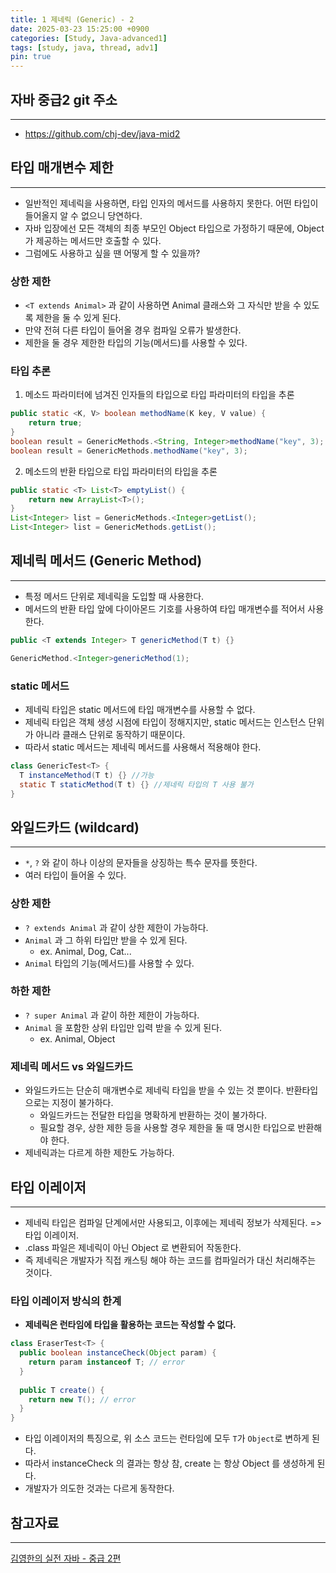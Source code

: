 ```yaml
---
title: 1 제네릭 (Generic) - 2
date: 2025-03-23 15:25:00 +0900
categories: [Study, Java-advanced1]
tags: [study, java, thread, adv1]
pin: true
---
```


## 자바 중급2 git 주소
<hr />

- <https://github.com/chj-dev/java-mid2>


## 타입 매개변수 제한
<hr />

- 일반적인 제네릭을 사용하면, 타입 인자의 메서드를 사용하지 못한다. 어떤 타입이 들어올지 알 수 없으니 당연하다.
- 자바 입장에선 모든 객체의 최종 부모인 Object 타입으로 가정하기 때문에, Object 가 제공하는 메서드만 호출할 수 있다.
- 그럼에도 사용하고 싶을 땐 어떻게 할 수 있을까?

### 상한 제한

- `<T extends Animal>` 과 같이 사용하면 Animal 클래스와 그 자식만 받을 수 있도록 제한을 둘 수 있게 된다.
- 만약 전혀 다른 타입이 들어올 경우 컴파일 오류가 발생한다.
- 제한을 둘 경우 제한한 타입의 기능(메서드)를 사용할 수 있다.

### 타입 추론

1. 메소드 파라미터에 넘겨진 인자들의 타입으로 타입 파라미터의 타입을 추론
```java
public static <K, V> boolean methodName(K key, V value) {
    return true;
}
boolean result = GenericMethods.<String, Integer>methodName("key", 3);
boolean result = GenericMethods.methodName("key", 3);
```
2. 메소드의 반환 타입으로 타입 파라미터의 타입을 추론
```java
public static <T> List<T> emptyList() {
    return new ArrayList<T>();
}
List<Integer> list = GenericMethods.<Integer>getList();
List<Integer> list = GenericMethods.getList();
```


## 제네릭 메서드 (Generic Method)
<hr />

- 특정 메서드 단위로 제네릭을 도입할 때 사용한다.
- 메서드의 반환 타입 앞에 다이아몬드 기호를 사용하여 타입 매개변수를 적어서 사용한다.
```java
public <T extends Integer> T genericMethod(T t) {}

GenericMethod.<Integer>genericMethod(1);
```

### static 메서드

- 제네릭 타입은 static 메서드에 타입 매개변수를 사용할 수 없다.
- 제네릭 타입은 객체 생성 시점에 타입이 정해지지만, static 메서드는 인스턴스 단위가 아니라 클래스 단위로 동작하기 때문이다.
- 따라서 static 메서드는 제네릭 메서드를 사용해서 적용해야 한다.
```java
class GenericTest<T> {
  T instanceMethod(T t) {} //가능
  static T staticMethod(T t) {} //제네릭 타입의 T 사용 불가
}
```

## 와일드카드 (wildcard)
<hr />

- `*`, `?` 와 같이 하나 이상의 문자들을 상징하는 특수 문자를 뜻한다.
- 여러 타입이 들어올 수 있다.

### 상한 제한

- `? extends Animal` 과 같이 상한 제한이 가능하다.
- `Animal` 과 그 하위 타입만 받을 수 있게 된다.
  - ex. Animal, Dog, Cat...
- `Animal` 타입의 기능(메서드)를 사용할 수 있다.

### 하한 제한

- `? super Animal` 과 같이 하한 제한이 가능하다.
- `Animal` 을 포함한 상위 타입만 입력 받을 수 있게 된다.
  - ex. Animal, Object

### 제네릭 메서드 vs 와일드카드

- 와일드카드는 단순히 매개변수로 제네릭 타입을 받을 수 있는 것 뿐이다. 반환타입으로는 지정이 불가하다.
  - 와일드카드는 전달한 타입을 명확하게 반환하는 것이 불가하다.
  - 필요할 경우, 상한 제한 등을 사용할 경우 제한을 둘 때 명시한 타입으로 반환해야 한다.
- 제네릭과는 다르게 하한 제한도 가능하다.


## 타입 이레이저
<hr />

- 제네릭 타입은 컴파일 단계에서만 사용되고, 이후에는 제네릭 정보가 삭제된다. => 타입 이레이저.
- .class 파일은 제네릭이 아닌 Object 로 변환되어 작동한다.
- 즉 제네릭은 개발자가 직접 캐스팅 해야 하는 코드를 컴파일러가 대신 처리해주는 것이다.

### 타입 이레이저 방식의 한계

- **제네릭은 런타임에 타입을 활용하는 코드는 작성할 수 없다.**

```java
class EraserTest<T> {
  public boolean instanceCheck(Object param) {
    return param instanceof T; // error
  }
  
  public T create() {
    return new T(); // error
  }
}
```
- 타입 이레이저의 특징으로, 위 소스 코드는 런타임에 모두 `T`가 `Object`로 변하게 된다.
- 따라서 instanceCheck 의 결과는 항상 참, create 는 항상 Object 를 생성하게 된다.
- 개발자가 의도한 것과는 다르게 동작한다.


## 참고자료
<hr />

[김영한의 실전 자바 - 중급 2편](https://www.inflearn.com/course/%EA%B9%80%EC%98%81%ED%95%9C%EC%9D%98-%EC%8B%A4%EC%A0%84-%EC%9E%90%EB%B0%94-%EC%A4%91%EA%B8%89-2/dashboard)
